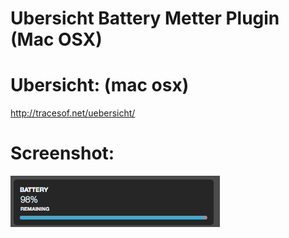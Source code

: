 Ubersicht Battery Metter Plugin (Mac OSX)
========================================

Ubersicht: (mac osx)
==========
http://tracesof.net/uebersicht/

Screenshot:
===========
![Screenshot](1.png)
